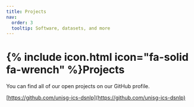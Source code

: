 ```yaml
---
title: Projects
nav:
  order: 3
  tooltip: Software, datasets, and more
---
```


# {% include icon.html icon="fa-solid fa-wrench" %}Projects

You can find all of our open projects on our GitHub profile. 

[https://github.com/unisg-ics-dsnlp](https://github.com/unisg-ics-dsnlp)

<!-- {% include tags.html tags="publication, resource, website" %}

{% include search-info.html %}

{% include section.html %}

## Featured

{% include list.html component="card" data="projects" filter="group == 'featured'" %}

{% include section.html %}

## More

{% include list.html component="card" data="projects" filter="!group" style="small" %} -->
